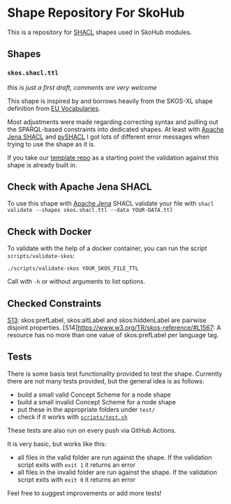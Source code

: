 # Shape Repository For SkoHub

This is a repository for [SHACL](https://www.w3.org/TR/shacl/) shapes used in SkoHub modules.

## Shapes

### `skos.shacl.ttl`

*this is just a first draft, comments are very welcome*

This shape is inspired by and borrows heavily from the SKOS-XL shape definition from [EU Vocabularies](https://op.europa.eu/fr/web/eu-vocabularies/application-profiles).

Most adjustments were made regarding correcting syntax and pulling out the SPARQL-based constraints into dedicated shapes.
At least with [Apache Jena SHACL](https://jena.apache.org/documentation/shacl/index.html) and [pySHACL](https://github.com/RDFLib/pySHACL) I got lots of different error messages when trying to use the shape as it is.

If you take our [template repo](https://github.com/skohub-io/vocab-template) as a starting point the validation against this shape is already built in.

## Check with Apache Jena SHACL

To use this shape with [Apache Jena](https://jena.apache.org/download/index.cgi) SHACL validate your file with `shacl validate --shapes skos.shacl.ttl --data YOUR-DATA.ttl`

## Check with Docker

To validate with the help of a docker container, you can run the script `scripts/validate-skos`:

    ./scripts/validate-skos YOUR_SKOS_FILE_TTL

Call with `-h` or without arguments to list options.

## Checked Constraints

[S13](https://www.w3.org/TR/skos-reference/#L1567): skos:prefLabel, skos:altLabel and skos:hiddenLabel are pairwise disjoint properties.
[S14]https://www.w3.org/TR/skos-reference/#L1567: A resource has no more than one value of skos:prefLabel per language tag.

## Tests

There is some basis test functionality provided to test the shape.
Currently there are not many tests provided, but the general idea is as follows:
- build a small valid Concept Scheme for a node shape
- build a small invalid Concept Scheme for a node shape
- put these in the appropriate folders under `test/`
- check if it works with [`scripts/test.sh`](scripts/test.sh)

These tests are also run on every push via GitHub Actions.

It is very basic, but works like this:
- all files in the valid folder are run against the shape. If the validation script exits with `exit 1` it returns an error
- all files in the invalid folder are run against the shape. If the validation script exits with `exit 0` it returns an error

Feel free to suggest improvements or add more tests!
